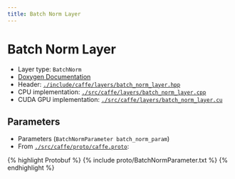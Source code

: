 ```yaml
---
title: Batch Norm Layer
---
```


# Batch Norm Layer

* Layer type: `BatchNorm`
* [Doxygen Documentation](http://caffe.berkeleyvision.org/doxygen/classcaffe_1_1BatchNormLayer.md)
* Header: [`./include/caffe/layers/batch_norm_layer.hpp`](https://github.com/BVLC/caffe/blob/master/include/caffe/layers/batch_norm_layer.hpp)
* CPU implementation: [`./src/caffe/layers/batch_norm_layer.cpp`](https://github.com/BVLC/caffe/blob/master/src/caffe/layers/batch_norm_layer.cpp)
* CUDA GPU implementation: [`./src/caffe/layers/batch_norm_layer.cu`](https://github.com/BVLC/caffe/blob/master/src/caffe/layers/batch_norm_layer.cu)

## Parameters

* Parameters (`BatchNormParameter batch_norm_param`)
* From [`./src/caffe/proto/caffe.proto`](https://github.com/BVLC/caffe/blob/master/src/caffe/proto/caffe.proto):

{% highlight Protobuf %}
{% include proto/BatchNormParameter.txt %}
{% endhighlight %}
